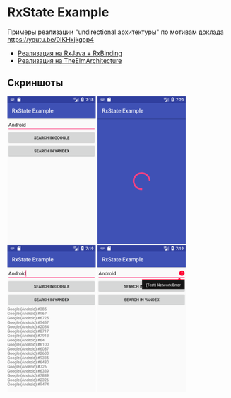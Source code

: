 # RxState Example

Примеры реализации "undirectional архитектуры" по мотивам доклада https://youtu.be/0IKHxjkgop4

* [Реализация на RxJava + RxBinding](app/src/main/java/y2k/rxstateexample/MainActivity.kt)
* [Реализация на TheElmArchitecture](app/src/main/java/y2k/rxstateexample/ElmActivity.kt)

## Скриншоты
<img src="github/images/Screenshot_1516537166.png"  width="200" />
<img src="github/images/Screenshot_1516537233.png"  width="200" />
<img src="github/images/Screenshot_1516537176.png"  width="200" />
<img src="github/images/Screenshot_1516537191.png"  width="200" />
